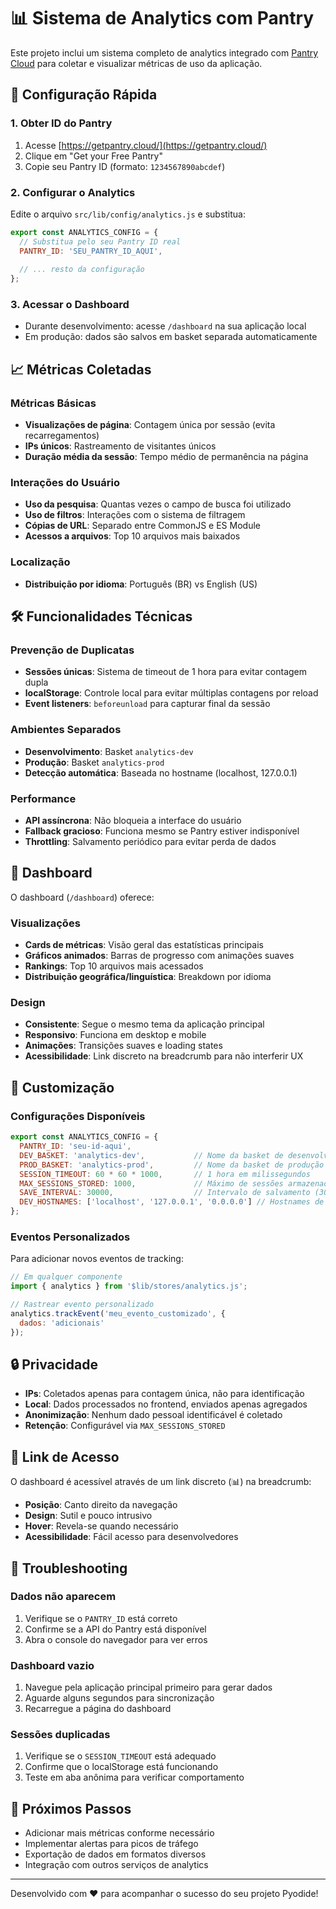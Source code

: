 # 📊 Sistema de Analytics com Pantry

Este projeto inclui um sistema completo de analytics integrado com [Pantry Cloud](https://getpantry.cloud/) para coletar e visualizar métricas de uso da aplicação.

## 🚀 Configuração Rápida

### 1. Obter ID do Pantry

1. Acesse [https://getpantry.cloud/](https://getpantry.cloud/)
2. Clique em "Get your Free Pantry"
3. Copie seu Pantry ID (formato: `1234567890abcdef`)

### 2. Configurar o Analytics

Edite o arquivo `src/lib/config/analytics.js` e substitua:

```javascript
export const ANALYTICS_CONFIG = {
  // Substitua pelo seu Pantry ID real
  PANTRY_ID: 'SEU_PANTRY_ID_AQUI',
  
  // ... resto da configuração
};
```

### 3. Acessar o Dashboard

- Durante desenvolvimento: acesse `/dashboard` na sua aplicação local
- Em produção: dados são salvos em basket separada automaticamente

## 📈 Métricas Coletadas

### Métricas Básicas

- **Visualizações de página**: Contagem única por sessão (evita recarregamentos)
- **IPs únicos**: Rastreamento de visitantes únicos
- **Duração média da sessão**: Tempo médio de permanência na página

### Interações do Usuário

- **Uso da pesquisa**: Quantas vezes o campo de busca foi utilizado
- **Uso de filtros**: Interações com o sistema de filtragem
- **Cópias de URL**: Separado entre CommonJS e ES Module
- **Acessos a arquivos**: Top 10 arquivos mais baixados

### Localização

- **Distribuição por idioma**: Português (BR) vs English (US)

## 🛠️ Funcionalidades Técnicas

### Prevenção de Duplicatas

- **Sessões únicas**: Sistema de timeout de 1 hora para evitar contagem dupla
- **localStorage**: Controle local para evitar múltiplas contagens por reload
- **Event listeners**: `beforeunload` para capturar final da sessão

### Ambientes Separados

- **Desenvolvimento**: Basket `analytics-dev`
- **Produção**: Basket `analytics-prod`
- **Detecção automática**: Baseada no hostname (localhost, 127.0.0.1)

### Performance

- **API assíncrona**: Não bloqueia a interface do usuário
- **Fallback gracioso**: Funciona mesmo se Pantry estiver indisponível
- **Throttling**: Salvamento periódico para evitar perda de dados

## 🎨 Dashboard

O dashboard (`/dashboard`) oferece:

### Visualizações

- **Cards de métricas**: Visão geral das estatísticas principais
- **Gráficos animados**: Barras de progresso com animações suaves
- **Rankings**: Top 10 arquivos mais acessados
- **Distribuição geográfica/linguística**: Breakdown por idioma

### Design

- **Consistente**: Segue o mesmo tema da aplicação principal
- **Responsivo**: Funciona em desktop e mobile
- **Animações**: Transições suaves e loading states
- **Acessibilidade**: Link discreto na breadcrumb para não interferir UX

## 🔧 Customização

### Configurações Disponíveis

```javascript
export const ANALYTICS_CONFIG = {
  PANTRY_ID: 'seu-id-aqui',
  DEV_BASKET: 'analytics-dev',           // Nome da basket de desenvolvimento
  PROD_BASKET: 'analytics-prod',         // Nome da basket de produção
  SESSION_TIMEOUT: 60 * 60 * 1000,       // 1 hora em milissegundos
  MAX_SESSIONS_STORED: 1000,             // Máximo de sessões armazenadas
  SAVE_INTERVAL: 30000,                  // Intervalo de salvamento (30s)
  DEV_HOSTNAMES: ['localhost', '127.0.0.1', '0.0.0.0'] // Hostnames de dev
};
```

### Eventos Personalizados

Para adicionar novos eventos de tracking:

```javascript
// Em qualquer componente
import { analytics } from '$lib/stores/analytics.js';

// Rastrear evento personalizado
analytics.trackEvent('meu_evento_customizado', { 
  dados: 'adicionais' 
});
```

## 🔒 Privacidade

- **IPs**: Coletados apenas para contagem única, não para identificação
- **Local**: Dados processados no frontend, enviados apenas agregados
- **Anonimização**: Nenhum dado pessoal identificável é coletado
- **Retenção**: Configurável via `MAX_SESSIONS_STORED`

## 📱 Link de Acesso

O dashboard é acessível através de um link discreto (📊) na breadcrumb:

- **Posição**: Canto direito da navegação
- **Design**: Sutil e pouco intrusivo
- **Hover**: Revela-se quando necessário
- **Acessibilidade**: Fácil acesso para desenvolvedores

## 🐛 Troubleshooting

### Dados não aparecem

1. Verifique se o `PANTRY_ID` está correto
2. Confirme se a API do Pantry está disponível
3. Abra o console do navegador para ver erros

### Dashboard vazio

1. Navegue pela aplicação principal primeiro para gerar dados
2. Aguarde alguns segundos para sincronização
3. Recarregue a página do dashboard

### Sessões duplicadas

1. Verifique se o `SESSION_TIMEOUT` está adequado
2. Confirme que o localStorage está funcionando
3. Teste em aba anônima para verificar comportamento

## 🌟 Próximos Passos

- Adicionar mais métricas conforme necessário
- Implementar alertas para picos de tráfego
- Exportação de dados em formatos diversos
- Integração com outros serviços de analytics

---

Desenvolvido com ❤️ para acompanhar o sucesso do seu projeto Pyodide!
